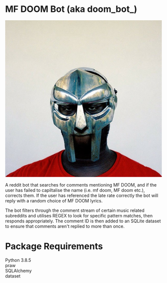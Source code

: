 # MF DOOM Bot (aka doom_bot_)

![alt text](https://github.com/rob-field/doom_bot_/blob/master/DOOM.jpeg)

A reddit bot that searches for comments mentioning MF DOOM, and if the user has failed to capiltalise the name (i.e. mf doom, MF doom etc.), corrects them.
If the user has referenced the late rate correctly the bot will reply with a random choice of MF DOOM lyrics.  

The bot filters through the comment stream of certain music related subreddits and utilises REGEX to look for specific pattern matches, then responds appropriately. The comment ID is then added to an SQLite dataset to ensure that comments aren't replied to more than once.



# Package Requirements
Python 3.8.5  
praw  
SQLAlchemy  
dataset  

